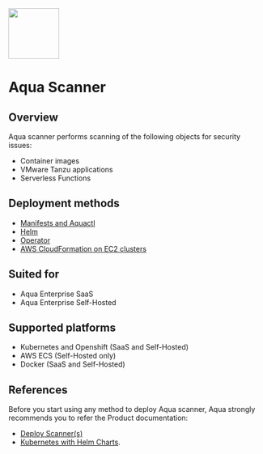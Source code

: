 <img src="https://avatars3.githubusercontent.com/u/12783832?s=200&v=4" height="100" width="100" />

# Aqua Scanner

## Overview
Aqua scanner performs scanning of the following objects for security issues:
* Container images
* VMware Tanzu applications
* Serverless Functions

## Deployment methods
* [Manifests and Aquactl](./kubernetes_and_openshift/manifests/)
* [Helm](./kubernetes_and_openshift/helm/)
* [Operator](./kubernetes_and_openshift/operator/)
* [AWS CloudFormation on EC2 clusters](./ecs/cloudformation/aqua-ecs-ec2)

## Suited for
* Aqua Enterprise SaaS
* Aqua Enterprise Self-Hosted

## Supported platforms
* Kubernetes and Openshift (SaaS and Self-Hosted)
* AWS ECS (Self-Hosted only)
* Docker (SaaS and Self-Hosted)

## References
Before you start using any method to deploy Aqua scanner, Aqua strongly recommends you to refer the Product documentation:
* [Deploy Scanner(s)](https://docs.aquasec.com/docs/deploy-k8s-scanners)
* [Kubernetes with Helm Charts](https://docs.aquasec.com/docs/kubernetes-with-helm#section-step-2-deploy-the-aqua-server-database-gateway-and-scanner).